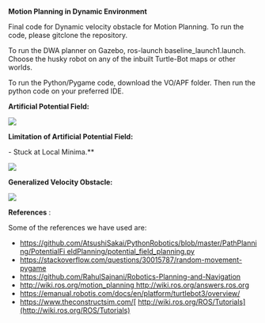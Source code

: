 **Motion Planning in Dynamic Environment**  

Final code for Dynamic velocity obstacle for Motion Planning.  To run the code, please gitclone the repository.  

To run the DWA planner on Gazebo, ros-launch baseline\_launch1.launch. Choose the husky robot on any of the inbuilt Turtle-Bot maps or other worlds.  

To run the Python/Pygame code, download the VO/APF folder. Then run the python code on your preferred IDE. 

**Artificial Potential Field:** 

![](Aspose.Words.ead9c7f1-6b4c-4a99-8d44-9ed0740cf1bb.001.png)

**Limitation of Artificial Potential Field:** 

\-  Stuck at Local Minima.**  

![](Aspose.Words.ead9c7f1-6b4c-4a99-8d44-9ed0740cf1bb.002.png)

**Generalized Velocity Obstacle:**  

![](Aspose.Words.ead9c7f1-6b4c-4a99-8d44-9ed0740cf1bb.003.jpeg)

**References** : 

Some of the references we have used are: 

- [https://github.com/AtsushiSakai/PythonRobotics/blob/master/PathPlanning/PotentialFi eldPlanning/potential_field_planning.py ](https://github.com/AtsushiSakai/PythonRobotics/blob/master/PathPlanning/PotentialFieldPlanning/potential_field_planning.py) 
- [https://stackoverflow.com/questions/30015787/random-movement-pygame  ](https://stackoverflow.com/questions/30015787/random-movement-pygame)
- [https://github.com/RahulSajnani/Robotics-Planning-and-Navigation  ](https://github.com/RahulSajnani/Robotics-Planning-and-Navigation)
- <http://wiki.ros.org/motion_planning>[ http://wiki.ros.org/answers.ros.org  ](http://wiki.ros.org/answers.ros.org)
- [https://emanual.robotis.com/docs/en/platform/turtlebot3/overview/ ](https://emanual.robotis.com/docs/en/platform/turtlebot3/overview/) 
- <https://www.theconstructsim.com/>[ http://wiki.ros.org/ROS/Tutorials](http://wiki.ros.org/ROS/Tutorials)
